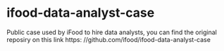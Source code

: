 # ifood-data-analyst-case
Public case used by iFood to hire data analysts, you can find the original reposiry on this link https: //github.com/ifood/ifood-data-analyst-case
